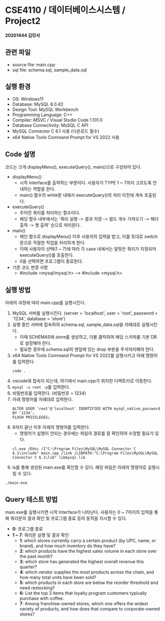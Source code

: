 # CSE4110 / 데이터베이스시스템 / Project2
**20201444 김민서**

## 관련 파일
- source file: main.cpp
- sql file: schema.sql, sample_data.sql

## 실행 환경
- OS: Windows11
- Database: MySQL 8.0.42
- Design Tool: MySQL Workbench
- Programming Language: C++
- Compiler: MSVC / Visual Studio Code 1.101.0
- Database Connectivity: MsSQL C API
- MySQL Connector C 6.1 사용 (다운로드 필수)
- x64 Native Tools Command Prompt for VS 2022 사용

## Code 설명
코드는 크게 displayMenu(), executeQuery(), main()으로 구성되어 있다.
- displayMenu()
  - 시작 interface를 출력하는 부분이다. 사용자가 TYPE 1 ~ 7까지 고르도록 안내하는 역할을 한다.
  - main() 함수의 while문 내에서 executeQuery()의 처리 이전에 계속 호출된다.
- executeQuery()
  - 주어진 쿼리를 처리하는 함수이다.
  - 해당 함수 내부에서는 '쿼리 실행 -> 결과 저장 -> 필드 개수 가져오기 -> 헤더 출력 -> 행 출력' 순으로 처리된다.
- main()
  - 메인 함수로 displayMenu() 이후 사용자의 입력을 받고, 이를 토대로 switch문으로 적절한 작업을 처리하게 한다.
  - 이때 사용자의 선택(1 ~ 7)에 따라 각 case 내에서는 알맞은 쿼리가 지정되어 executeQuery()를 호출한다.
  - 0을 선택하면 프로그램이 종료된다.
- 기존 코드 변경 사항
  - #include <mysql/mysql.h> --> #include <mysql.h>

## 실행 방법
아래의 과정에 따라 main.cpp를 실행시킨다.
1. MySQL 서버를 실행시킨다. (server = 'localhost', user = 'root', password = '1234', database = 'store')
2. 실행 중인 서버에 접속하여 schema.sql, sample_data.sql을 차례대로 실행시킨다.
   - 이때 SCHEMAS에 store를 생성하고, 더블 클릭하여 해당 스키마를 기본 DB로 설정해야 한다.
   - 필요한 경우에 schema.sql의 맨앞에 있는 drop 부분을 주석처리해야 한다.
3. x64 Native Tools Command Prompt for VS 2022를 실행시키고 아래 명령어를 입력한다.
   ```
   code .
   ```
5. vscode에 접속이 되는데, 여기에서 main.cpp가 위치한 디렉토리로 이동한다.
6. `mysql -u root -p`를 입력한다.
7. 비밀번호를 입력한다. (비밀번호 = 1234)
8. 아래 명령어를 차례대로 입력한다.
   ```
   ALTER USER 'root'@'localhost' IDENTIFIED WITH mysql_native_password BY '1234';
   FLUSH PRIVILEGES;
   ```
9. 8까지 끝난 이후 아래의 명령어를 입력한다.
   - 명령어가 실행이 안되는 경우에는 파일의 경로를 잘 확인하여 수정할 필요가 있다.
   ```
   cl.exe /EHsc /I"C:\Program Files\MySQL\MySQL Connector C 6.1\include" main.cpp /link /LIBPATH:"C:\Program Files\MySQL\MySQL Connector C 6.1\lib" libmysql.lib
   ```
10. ls를 통해 생성된 main.exe를 확인할 수 있다. 해당 파일은 아래의 명령어로 실행시킬 수 있다.
   ```
   ./main.exe
   ```

## Query 테스트 방법
main.exe를 실행시키면 시작 Interface가 나타난다.
사용자는 0 ~ 7까지의 입력을 통해 쿼리문의 결과 확인 및 프로그램 종료 등의 동작을 지시할 수 있다.
- **0**: 프로그램 종료
- **1 ~ 7**: 쿼리문 실행 및 결과 확인
    - **1**: which stores currently carry a certain product (by UPC, name, or brand), and how much inventory do they have?
    - **2**: which products have the highest sales volume in each store over the past month?
    - **3**: which store has generated the highest overall revenue this quarter?
    - **4**: which vendor supplies the most products across the chain, and how many total units have been sold?
    - **5**: which products in each store are below the reorder threshold and need restocking?
    - **6**: List the top 3 items that loyalty program customers typically purchase with coffee.
    - **7**: Among franchise-owned stores, which one offers the widest variety of products, and how does that compare to corporate-owned stores?
